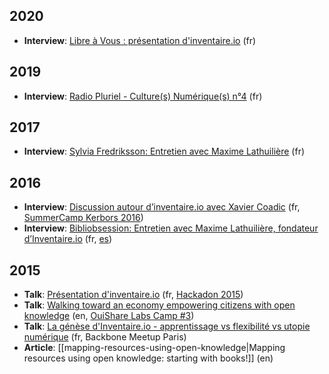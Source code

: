 <!-- LANG:EN, title="Blog"-->

## 2020
* **Interview**: [Libre à Vous : présentation d'inventaire.io](https://cause-commune.fm/podcast/66-framabook-inventaire-surveillance/) (fr)

## 2019
* **Interview**: [Radio Pluriel - Culture(s) Numérique(s) n°4](https://www.mixcloud.com/cultures-numeriques/radio-pluriel-cultures-num%C3%A9riques-num%C3%A9ro-004-jdll-2019-mots-de-passe-et-inventaireio/) (fr)

## 2017
* **Interview**: [Sylvia Fredriksson: Entretien avec Maxime Lathuilière](https://soundcloud.com/sylviafredriksson/sets/maxime-lathuiliere) (fr)
## 2016
* **Interview**: [Discussion autour d’inventaire.io avec Xavier Coadic](https://videos.lescommuns.org/videos/watch/b37919b3-46b8-4ba2-a643-06643bbb6e92) (fr,  [SummerCamp Kerbors 2016](https://movilab.org/index.php?title=IndieCamp_Kerbors_2016))
* **Interview**: [Bibliobsession: Entretien avec Maxime Lathuilière, fondateur d’Inventaire.io](http://www.bibliobsession.net/2016/01/27/entretien-maxime-lathuiliere-fondateur-dinventaire-io/) (fr, [es](https://diarium.usal.es/experimentrado/pasarelas/en-espanol/bibliobsession/entrevista-con-maxime-lathuiliere-fundador-de-inventaire-io/))

## 2015
* **Talk**: [Présentation d'inventaire.io](https://vimeo.com/156065434) (fr, [Hackadon 2015](https://hackadon.org/))
* **Talk**: [Walking toward an economy empowering citizens with open knowledge](https://www.youtube.com/watch?v=LZgWXEShJoY) (en, [OuiShare Labs Camp #3](https://web.archive.org/web/20151125031400/http://camp.ouisharelabs.net/2015/))
* **Talk**:  [La génèse d'Inventaire.io - apprentissage vs flexibilité vs utopie numérique](https://www.youtube.com/watch?v=PGmWI2ra_Hg) (fr, Backbone Meetup Paris)
* **Article**: [[mapping-resources-using-open-knowledge|Mapping resources using open knowledge: starting with books!]] (en)